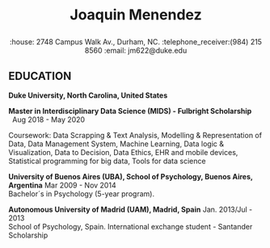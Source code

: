 <h1><p align="center">Joaquin Menendez</p></h1>
<p align="center">:house: 2748 Campus Walk Av., Durham, NC. :telephone_receiver:(984) 215 8560 :email: jm622@duke.edu </p>

<h2>EDUCATION</h2>
<b>Duke University, North Carolina, United States</b><br>
<p>
    <b>Master in Interdisciplinary Data Science (MIDS) - Fulbright Scholarship</b>
    <span style="text-align: right; width:30%;  display: inline-block;"> Aug 2018 - May 2020
    </span></p>
    
Coursework: Data Scrapping & Text Analysis, Modelling & Representation of Data, 
Data Management System, Machine Learning, Data logic & Visualization, Data to Decision, Data Ethics, EHR and mobile devices, Statistical programming for big data, Tools for data science <br>	
		
<b>University of Buenos Aires (UBA), School of Psychology, Buenos Aires, Argentina</b> <left>Mar 2009 - Nov 2014</left><br>
Bachelor´s in Psychology (5-year program).			

<b>Autonomous University of Madrid (UAM), Madrid, Spain</b> <left>Jan. 2013/Jul - 2013</left> <br>
School of Psychology, Spain. International exchange student - Santander Scholarship 




